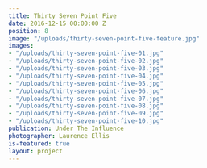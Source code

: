 ```yaml
---
title: Thirty Seven Point Five
date: 2016-12-15 00:00:00 Z
position: 8
image: "/uploads/thirty-seven-point-five-feature.jpg"
images:
- "/uploads/thirty-seven-point-five-01.jpg"
- "/uploads/thirty-seven-point-five-02.jpg"
- "/uploads/thirty-seven-point-five-03.jpg"
- "/uploads/thirty-seven-point-five-04.jpg"
- "/uploads/thirty-seven-point-five-05.jpg"
- "/uploads/thirty-seven-point-five-06.jpg"
- "/uploads/thirty-seven-point-five-07.jpg"
- "/uploads/thirty-seven-point-five-08.jpg"
- "/uploads/thirty-seven-point-five-09.jpg"
- "/uploads/thirty-seven-point-five-10.jpg"
publication: Under The Influence
photographer: Laurence Ellis
is-featured: true
layout: project
---
```


